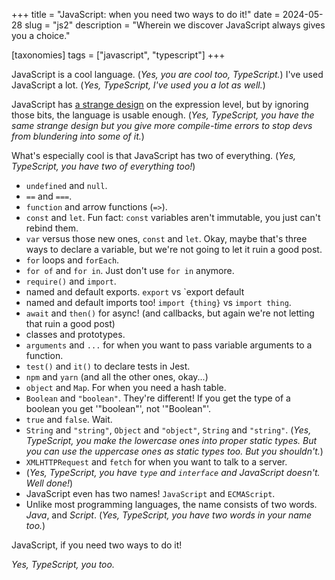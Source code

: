 +++
title = "JavaScript: when you need two ways to do it!"
date = 2024-05-28
slug = "js2"
description = "Wherein we discover JavaScript always gives you a choice."

[taxonomies]
tags = ["javascript", "typescript"]
+++

JavaScript is a cool language. (_Yes, you are cool too, TypeScript._) I've used
JavaScript a lot. (_Yes, TypeScript, I've used you a lot as well._)

JavaScript has [a strange design](https://javascriptwtf.com/) on the
expression level, but by ignoring those bits, the language is usable enough.
(_Yes, TypeScript, you have the same strange design but you give more
compile-time errors to stop devs from blundering into some of it._)

What's especially cool is that JavaScript has two of everything. (_Yes,
TypeScript, you have two of everything too!_)

- `undefined` and `null`.
- `==` and `===`.
- `function` and arrow functions (`=>`).
- `const` and `let`. Fun fact: `const` variables aren't immutable, you just
  can't rebind them.
- `var` versus those new ones, `const` and `let`. Okay, maybe that's three ways
  to declare a variable, but we're not going to let it ruin a good post.
- `for` loops and `forEach`.
- `for of` and `for in`. Just don't use `for in` anymore.
- `require()` and `import`.
- named and default exports. `export` vs `export default
- named and default imports too! `import {thing}` vs `import thing`.
- `await` and `then()` for async! (and callbacks, but again we're not letting
  that ruin a good post)
- classes and prototypes.
- `arguments` and `...` for when you want to pass variable arguments to a
  function.
- `test()` and `it()` to declare tests in Jest.
- `npm` and `yarn` (and all the other ones, okay...)
- `object` and `Map`. For when you need a hash table.
- `Boolean` and `"boolean"`. They're different! If you get the type of a boolean
  you get '"boolean"', not '"Boolean"'.
- `true` and `false`. Wait.
- `String` and `"string"`, `Object` and `"object"`, `String` and `"string"`.
  (_Yes, TypeScript, you make the lowercase ones into proper static types. But
  you can use the uppercase ones as static types too. But you shouldn't._)
- `XMLHTTPRequest` and `fetch` for when you want to talk to a server.
- (_Yes, TypeScript, you have `type` and `interface` and JavaScript doesn't. Well done!_)
- JavaScript even has two names! `JavaScript` and `ECMAScript`.
- Unlike most programming languages, the name consists of two words. _Java_,
  and _Script_. (_Yes, TypeScript, you have two words in your name too._)

JavaScript, if you need two ways to do it!

_Yes, TypeScript, you too._
